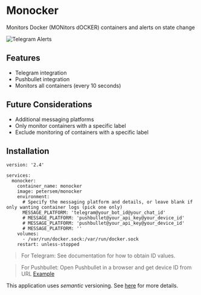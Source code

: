 # Monocker
Monitors Docker (MONitors dOCKER) containers and alerts on state change

![Telegram Alerts](https://raw.githubusercontent.com/petersem/monocker/master/doco/telegram.PNG)

## Features
- Telegram integration
- Pushbullet integration
- Monitors all containers (every 10 seconds)

## Future Considerations
- Additional messaging platforms
- Only monitor containers with a specific label
- Exclude monitoring of containers with a specific label

## Installation
```ya
version: '2.4'

services:
  monocker:
    container_name: monocker
    image: petersem/monocker
    environment:
      # Specify the messaging platform and details, or leave blank if only wanting container logs (pick one only)
      MESSAGE_PLATFORM: 'telegram@your_bot_id@your_chat_id'
      # MESSAGE_PLATFORM: 'pushbullet@your_api_key@your_device_id'
      # MESSAGE_PLATFORM: 'pushbullet@your_api_key@your_device_id'
      # MESSAGE_PLATFORM: ''
    volumes:
      - /var/run/docker.sock:/var/run/docker.sock
    restart: unless-stopped
```
> For Telegram: See documentation for how to obtain ID values. 

> For Pushbullet: Open Pushbullet in a browser and get device ID from URL [Example](https://raw.githubusercontent.com/petersem/monocker/master/doco/pbdeviceid.PNG)

This application uses *semantic* versioning. See [here](https://semver.org/) for more details. 
